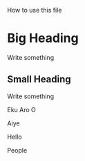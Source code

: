 How to use this file
# Big Heading 

Write something 

## Small Heading 

Write something

Eku Aro O 

Aiye

Hello 

People
